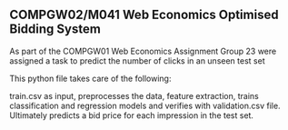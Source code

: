 ## COMPGW02/M041 Web Economics Optimised Bidding System


As part of the COMPGW01 Web Economics Assignment Group 23 were assigned a task to predict the number of clicks in an unseen test set

This python file takes care of the following:

train.csv as input, preprocesses the data, feature extraction, trains classification and regression models and verifies with
validation.csv file. Ultimately predicts a bid price for each impression in the test set.


